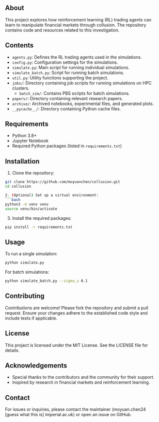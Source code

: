 ## About

This project explores how reinforcement learning (RL) trading agents can learn to manipulate financial markets through collusion. The repository contains code and resources related to this investigation.

## Contents

- `agents.py`: Defines the RL trading agents used in the simulations.
- `config.py`: Configuration settings for the simulations.
- `simulate.py`: Main script for running individual simulations.
- `simulate_batch.py`: Script for running batch simulations.
- `util.py`: Utility functions supporting the project.
- `jobs/`: Directory containing job scripts for running simulations on HPC clusters.
  - `batch_sim/`: Contains PBS scripts for batch simulations.
- `papers/`: Directory containing relevant research papers.
- `archive/`: Archived notebooks, experimental files, and generated plots.
- `__pycache__/`: Directory containing Python cache files.

## Requirements

- Python 3.8+
- Jupyter Notebook
- Required Python packages (listed in `requirements.txt`)

## Installation

1. Clone the repository:

```bash
git clone https://github.com/moyuanchen/collusion.git
cd collusion

2. (Optional) Set up a virtual environment:
```bash
python3 -m venv venv
source venv/bin/activate
```

3. Install the required packages:
```bash
pip install -r requirements.txt
```

## Usage

To run a single simulation:
```bash
python simulate.py
```

For batch simulations:
```bash
python simulate_batch.py --sigma_u 0.1
```

## Contributing

Contributions are welcome! Please fork the repository and submit a pull request. Ensure your changes adhere to the established code style and include tests if applicable.

## License

This project is licensed under the MIT License. See the LICENSE file for details.

## Acknowledgements

- Special thanks to the contributors and the community for their support.
- Inspired by research in financial markets and reinforcement learning.

## Contact

For issues or inquiries, please contact the maintainer (moyuan.chen24 [guess what this is] imperial.ac.uk) or open an issue on GitHub.